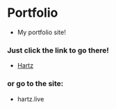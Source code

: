 # Portfolio
 - My portfolio site!
### Just click the link to go there!
 - [Hartz](hartz.live)

### or go to the site:
 - hartz.live
